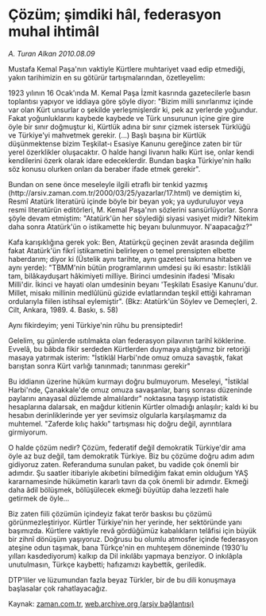 # Çözüm; şimdiki hâl, federasyon muhal ihtimâl

*A. Turan Alkan 2010.08.09*

<td class="columnist-detail">
<p>Mustafa Kemal Paşa'nın vaktiyle Kürtlere muhtariyet vaad edip etmediği, yakın tarihimizin en su götürür tartışmalarından, özetleyelim:</p>
<p>
<div id="haberMetinDiv">
<p>1923 yılının 16 Ocak'ında M. Kemal Paşa İzmit kasrında gazetecilerle basın toplantısı yapıyor ve iddiaya göre şöyle diyor: "Bizim milli sınırlarımız içinde var olan Kürt unsurlar o şekilde yerleşmişlerdir ki, pek az yerlerde yoğundur. Fakat yoğunluklarını kaybede kaybede ve Türk unsurunun içine gire gire öyle bir sınır doğmuştur ki, Kürtlük adına bir sınır çizmek istersek Türklüğü ve Türkiye'yi mahvetmek gerekir. (...) Başlı başına bir Kürtlük düşünmektense bizim Teşkilat-ı Esasiye Kanunu gereğince zaten bir tür yerel özerklikler oluşacaktır. O halde hangi livanın halkı Kürt ise, onlar kendi kendilerini özerk olarak idare edeceklerdir. Bundan başka Türkiye'nin halkı söz konusu olurken onları da beraber ifade etmek gerekir".
<p> Bundan on sene önce meseleyle ilgili etraflı bir tenkid yazmış (http://arsiv.zaman.com.tr/2000/03/25/yazarlar/17.html) ve demiştim ki, Resmî Atatürk literatürü içinde böyle bir beyan yok; ya uyduruluyor veya resmi literatürün editörleri, M. Kemal Paşa'nın sözlerini sansürlüyorlar. Sonra şöyle devam etmiştim: "Atatürk'ün her söylediği siyasi vasiyet midir? Nitekim daha sonra Atatürk'ün o istikamette hiç beyanı bulunmuyor. N'aapacağız?"
<p> Kafa karışıklığına gerek yok: Ben, Atatürkçü geçinen zevât arasında değilim fakat Atatürk'ün fikrî istikametini belirleyen o temel prensipten elbette haberdarım; diyor ki (Üstelik aynı tarihte, aynı gazeteci takımına hitaben ve aynı yerde): "TBMM'nin bütün programlarının umdesi şu iki esastır: İstiklâli tam, bilâkayduşart hâkimiyeti milliye. Birinci umdesinin ifadesi 'Misakı Milli'dir. İkinci ve hayati olan umdesinin beyanı 'Teşkilatı Esasiye Kanunu'dur. Millet, misakı millinin medlûlünü güzide evlatlarından teşkil ettiği kahraman ordularıyla fiilen istihsal eylemiştir". (Bkz: Atatürk'ün Söylev ve Demeçleri, 2. Cilt, Ankara, 1989. 4. Baskı, s. 58)
<p> Aynı fikirdeyim; yeni Türkiye'nin rûhu bu prensiptedir!
<p> Gelelim, şu günlerde ısıtılmakta olan federasyon pilavının tarihî köklerine. Evvelâ, bu bâbda fikir serdeden Kürtlerden duymaya alıştığımız bir retoriği masaya yatırmak isterim: "İstiklâl Harbi'nde omuz omuza savaştık, fakat barıştan sonra Kürt varlığı tanınmadı; tanınması gerekir"
<p> Bu iddianın üzerine hüküm kurmayı doğru bulmuyorum. Meseleyi, "İstiklal Harbi'nde, Çanakkale'de omuz omuza savaşanlar, barış sonrası düzeninde paylarını anayasal düzlemde almalılardır" noktasına taşıyıp istatistik hesaplarına dalarsak, en mağdur kitlenin Kürtler olmadığı anlaşılır; kaldı ki bu hesabın derinliklerinde yer yer sevimsiz olgularla karşılaşmamız da muhtemel. "Zaferde kılıç hakkı" tartışması hiç doğru değil, ayrıntılara girmiyorum.
<p> O halde çözüm nedir? Çözüm, federatif değil demokratik Türkiye'dir ama öyle az buz değil, tam demokratik Türkiye. Biz bu çözüme doğru adım adım gidiyoruz zaten. Referanduma sunulan paket, bu vadide çok önemli bir adımdır. Şu saatler itibariyle akıbetini bilmediğim fakat emin olduğum YAŞ kararnamesinde hükümetin kararlı tavrı da çok önemli bir adımdır. Ekmeği daha âdil bölüşmek, bölüşülecek ekmeği büyütüp daha lezzetli hale getirmek de öyle...
<p> Biz zaten fiili çözümün içindeyiz fakat terör baskısı bu çözümü görünmezleştiriyor. Kürtler Türkiye'nin her yerinde, her sektöründe yanı başımızda. Kürtlere vaktiyle revâ gördüğümüz kabalıkların telâfisi için büyük bir zihnî dönüşüm yaşıyoruz. Doğrusu bu olumlu atmosfer içinde federasyon ateşine odun taşımak, bana Türkçe'nin en muhteşem döneminde (1930'lu yılları kasdediyorum) kalkıp da Dil inkılâbı yapmaya benziyor. O inkılâpla unutulmasın, Türkçe kaybetti; hafızamızı kaybettik, geriledik.
<p> DTP'liler ve lüzumundan fazla beyaz Türkler, bir de bu dili konuşmaya başlasalar çok rahatlayacağız.</p></p></p></p></p></p></p></p></p></div>
</p>
<a href="http://web.archive.org/web/20110105001627/mailto:t.alkan@zaman.com.tr">
</a></td>

Kaynak: [zaman.com.tr](http://zaman.com.tr/yazar.do?yazino=1013841), [web.archive.org (arşiv bağlantısı)](http://web.archive.org/web/20110105001627/http://www.zaman.com.tr/yazar.do?yazino=1013841)
